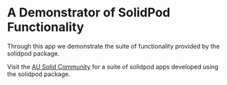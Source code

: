 # A Demonstrator of SolidPod Functionality

Through this app we demonstrate the suite of functionality provided by
the solidpod package.

Visit the [AU Solid Community](https://solidcommunity.au) for a suite
of solidpod apps developed using the solidpod package.
